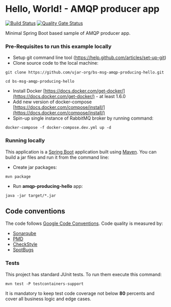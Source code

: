 # Hello, World! - AMQP producer app

[![Build Status](http://iaolg9igjr3tghootxslfe.webrelay.io/api/badges/ujar-org/bs-msg-amqp-producing-hello/status.svg?ref=refs/heads/main)](http://iaolg9igjr3tghootxslfe.webrelay.io/ujar-org/bs-msg-amqp-producing-hello)
[![Quality Gate Status](https://sonarqube.c2a2.com/api/project_badges/measure?project=ujar-org%3Abs-msg-amqp-producing-hello&metric=alert_status&token=687ebe26a096bdb14718ce8fb30c55534ddc6d0f)](https://sonarqube.c2a2.com/dashboard?id=ujar-org%3Abs-msg-amqp-producing-hello)

Minimal Spring Boot based sample of AMQP producer app.

### Pre-Requisites to run this example locally

- Setup git command line tool (https://help.github.com/articles/set-up-git)
- Clone source code to the local machine:

```
git clone https://github.com/ujar-org/bs-msg-amqp-producing-hello.git

cd bs-msg-amqp-producing-hello
```

- Install Docker [https://docs.docker.com/get-docker/](https://docs.docker.com/get-docker/) - at least 1.6.0
- Add new version of docker-compose [https://docs.docker.com/compose/install/](https://docs.docker.com/compose/install/)
- Spin-up single instance of RabbitMQ broker by running command:

```
docker-compose -f docker-compose.dev.yml up -d
```

### Running locally

This application is a [Spring Boot](https://spring.io/guides/gs/spring-boot) application built
using [Maven](https://spring.io/guides/gs/maven/). You can build a jar files and run it from the command line:

- Create jar packages:

```
mvn package
```

- Run **amqp-producing-hello** app:

```
java -jar target/*.jar
```

## Code conventions

The code follows [Google Code Conventions](https://google.github.io/styleguide/javaguide.html). Code
quality is measured by:

- [Sonarqube](https://sonarqube.c2a2.com/dashboard?id=ujar-org%3Abs-msg-amqp-producing-hello)
- [PMD](https://pmd.github.io/)
- [CheckStyle](https://checkstyle.sourceforge.io/)
- [SpotBugs](https://spotbugs.github.io/)

### Tests

This project has standard JUnit tests. To run them execute this command:

```
mvn test -P testcontainers-support
```

It is mandatory to keep test code coverage not below **80** percents and cover all business logic and edge cases.
